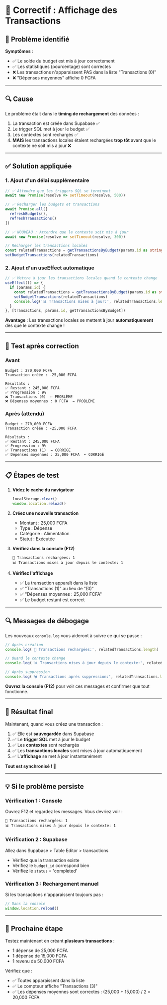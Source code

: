 # 🔧 Correctif : Affichage des Transactions

## 🐛 Problème identifié

**Symptômes** :
- ✅ Le solde du budget est mis à jour correctement
- ✅ Les statistiques (pourcentage) sont correctes
- ❌ Les transactions n'apparaissent PAS dans la liste "Transactions (0)"
- ❌ "Dépenses moyennes" affiche 0 FCFA

---

## 🔍 Cause

Le problème était dans le **timing de rechargement** des données :

1. La transaction est créée dans Supabase ✅
2. Le trigger SQL met à jour le budget ✅
3. Les contextes sont rechargés ✅
4. **MAIS** les transactions locales étaient rechargées **trop tôt** avant que le contexte ne soit mis à jour ❌

---

## ✅ Solution appliquée

### **1. Ajout d'un délai supplémentaire**
```typescript
// ✅ Attendre que les triggers SQL se terminent
await new Promise(resolve => setTimeout(resolve, 500))

// ✅ Recharger les budgets et transactions
await Promise.all([
  refreshBudgets(),
  refreshTransactions()
])

// ✅ NOUVEAU : Attendre que le contexte soit mis à jour
await new Promise(resolve => setTimeout(resolve, 300))

// Recharger les transactions locales
const relatedTransactions = getTransactionsByBudget(params.id as string)
setBudgetTransactions(relatedTransactions)
```

### **2. Ajout d'un useEffect automatique**
```typescript
// ✅ Mettre à jour les transactions locales quand le contexte change
useEffect(() => {
  if (params.id) {
    const relatedTransactions = getTransactionsByBudget(params.id as string)
    setBudgetTransactions(relatedTransactions)
    console.log('📊 Transactions mises à jour:', relatedTransactions.length)
  }
}, [transactions, params.id, getTransactionsByBudget])
```

**Avantage** : Les transactions locales se mettent à jour **automatiquement** dès que le contexte change !

---

## 🧪 Test après correction

### **Avant**
```
Budget : 270,000 FCFA
Transaction créée : -25,000 FCFA

Résultats :
✅ Restant : 245,000 FCFA
✅ Progression : 9%
❌ Transactions (0)  ← PROBLÈME
❌ Dépenses moyennes : 0 FCFA  ← PROBLÈME
```

### **Après (attendu)**
```
Budget : 270,000 FCFA
Transaction créée : -25,000 FCFA

Résultats :
✅ Restant : 245,000 FCFA
✅ Progression : 9%
✅ Transactions (1)  ← CORRIGÉ
✅ Dépenses moyennes : 25,000 FCFA  ← CORRIGÉ
```

---

## 📋 Étapes de test

1. **Videz le cache du navigateur**
   ```javascript
   localStorage.clear()
   window.location.reload()
   ```

2. **Créez une nouvelle transaction**
   - Montant : 25,000 FCFA
   - Type : Dépense
   - Catégorie : Alimentation
   - Statut : Exécutée

3. **Vérifiez dans la console (F12)**
   ```
   🔄 Transactions rechargées: 1
   📊 Transactions mises à jour depuis le contexte: 1
   ```

4. **Vérifiez l'affichage**
   - ✅ La transaction apparaît dans la liste
   - ✅ "Transactions (1)" au lieu de "(0)"
   - ✅ "Dépenses moyennes : 25,000 FCFA"
   - ✅ Le budget restant est correct

---

## 🔍 Messages de débogage

Les nouveaux `console.log` vous aideront à suivre ce qui se passe :

```javascript
// Après création
console.log('🔄 Transactions rechargées:', relatedTransactions.length)

// Quand le contexte change
console.log('📊 Transactions mises à jour depuis le contexte:', relatedTransactions.length)

// Après suppression
console.log('🗑️ Transactions après suppression:', relatedTransactions.length)
```

**Ouvrez la console (F12)** pour voir ces messages et confirmer que tout fonctionne.

---

## 🎯 Résultat final

Maintenant, quand vous créez une transaction :

1. ✅ Elle est **sauvegardée** dans Supabase
2. ✅ Le **trigger SQL** met à jour le budget
3. ✅ Les **contextes** sont rechargés
4. ✅ Les **transactions locales** sont mises à jour automatiquement
5. ✅ L'**affichage** se met à jour instantanément

**Tout est synchronisé ! 🎉**

---

## 💡 Si le problème persiste

### **Vérification 1 : Console**
Ouvrez F12 et regardez les messages. Vous devriez voir :
```
🔄 Transactions rechargées: 1
📊 Transactions mises à jour depuis le contexte: 1
```

### **Vérification 2 : Supabase**
Allez dans Supabase > Table Editor > transactions
- Vérifiez que la transaction existe
- Vérifiez le `budget_id` correspond bien
- Vérifiez le `status` = 'completed'

### **Vérification 3 : Rechargement manuel**
Si les transactions n'apparaissent toujours pas :
```javascript
// Dans la console
window.location.reload()
```

---

## 🚀 Prochaine étape

Testez maintenant en créant **plusieurs transactions** :
- 1 dépense de 25,000 FCFA
- 1 dépense de 15,000 FCFA
- 1 revenu de 50,000 FCFA

Vérifiez que :
- ✅ Toutes apparaissent dans la liste
- ✅ Le compteur affiche "Transactions (3)"
- ✅ Les dépenses moyennes sont correctes : (25,000 + 15,000) / 2 = 20,000 FCFA

